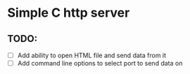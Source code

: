 # Simple C http server

## TODO:

- [ ] Add ability to open HTML file and send data from it
- [ ] Add command line options to select port to send data on

